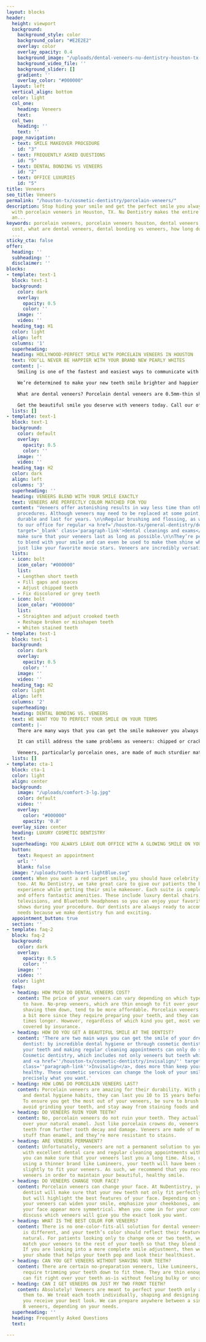 ```yaml
---
layout: blocks
header:
  height: viewport
  background:
    background_style: color
    background_color: "#E2E2E2"
    overlay: color
    overlay_opacity: 0.4
    background_image: "/uploads/dental-veneers-nu-dentistry-houston-tx-hero.jpg"
    background_video_file: ''
    background_slider: []
    gradient: ''
    overlay_color: "#000000"
  layout: left
  vertical_align: bottom
  color: light
  col_one:
    heading: Veneers
    text: 
  col_two:
    heading: ''
    text: ''
  page_navigation:
  - text: SMILE MAKEOVER PROCEDURE
    id: "3"
  - text: FREQUENTLY ASKED QUESTIONS
    id: "5"
  - text: DENTAL BONDING VS VENEERS
    id: "2"
  - text: OFFICE LUXURIES
    id: "5"
title: Veneers
seo_title: Veneers
permalink: "/houston-tx/cosmetic-dentistry/porcelain-veneers/"
description: Stop hiding your smile and get the perfect smile you always dreamed of
  with porcelain veneers in Houston, TX. Nu Dentistry makes the entire process smooth
  an...
keywords: porcelain veneers, porcelain veneers houston, dental veneers, dental veneers
  cost, what are dental veneers, dental bonding vs veneers, how long do porcelain
  ...
sticky_cta: false
offer:
  heading: ''
  subheading: ''
  disclaimer: ''
blocks:
- template: text-1
  block: text-1
  background:
    color: dark
    overlay:
      opacity: 0.5
      color: ''
    image: ''
    video: ''
  heading_tag: H1
  color: light
  align: left
  columns: '1'
  superheading: 
  heading: HOLLYWOOD-PERFECT SMILE WITH PORCELAIN VENEERS IN HOUSTON
  text: YOU’LL NEVER BE HAPPIER WITH YOUR BRAND NEW PEARLY WHITES
  content: |-
    Smiling is one of the fastest and easiest ways to communicate with others, and a person’s smile can say so much about them. That’s why it’s so important to make sure that yours always looks its best. At Nu Dentistry, our cosmetic dentists are artists with a passion for what we do.

    We’re determined to make your new teeth smile brighter and happier than they ever have before with dental veneers.

    What are dental veneers? Porcelain dental veneers are 0.5mm-thin shells that cover the front of teeth and can help you completely reshape your teeth and transform your smile to exactly how you want it.

    Get the beautiful smile you deserve with veneers today. Call our office to get started on the brand new you!
  lists: []
- template: text-1
  block: text-1
  background:
    color: default
    overlay:
      opacity: 0.5
      color: ''
    image: ''
    video: ''
  heading_tag: H2
  color: dark
  align: left
  columns: '3'
  superheading: ''
  heading: VENEERS BLEND WITH YOUR SMILE EXACTLY
  text: VENEERS ARE PERFECTLY COLOR MATCHED FOR YOU
  content: "Veneers offer astonishing results in way less time than other more-intensive
    procedures. Although veneers may need to be replaced at some point, they are incredibly
    durable and last for years. \n\nRegular brushing and flossing, as well as visits
    to our office for regular <a href='/houston-tx/general-dentistry/dental-cleaning/'
    target='_blank' class='paragraph-link'>dental cleanings and exams</a>, will help
    make sure that your veneers last as long as possible.\n\nThey’re perfectly color-matched
    to blend with your smile and can even be used to make them shine whiter and healthier,
    just like your favorite movie stars. Veneers are incredibly versatile and can:"
  lists:
  - icon: bolt
    icon_color: "#000000"
    list:
    - Lengthen short teeth
    - Fill gaps and spaces
    - Adjust chipped teeth
    - Fix discolored or grey teeth
  - icon: bolt
    icon_color: "#000000"
    list:
    - Straighten and adjust crooked teeth
    - Reshape broken or misshapen teeth
    - Whiten stained teeth
- template: text-1
  block: text-1
  background:
    color: dark
    overlay:
      opacity: 0.5
      color: ''
    image: ''
    video: ''
  heading_tag: H2
  color: light
  align: left
  columns: '2'
  superheading: 
  heading: DENTAL BONDING VS. VENEERS
  text: WE WANT YOU TO PERFECT YOUR SMILE ON YOUR TERMS
  content: |-
    There are many ways that you can get the smile makeover you always wanted. At Nu Dentistry, we want to make sure that you always go into your dental decisions well-informed and excited. When it comes to quick, <a href='/houston-tx/cosmetic-dentistry/aesthetic-dentistry/' target='_blank' class='paragraph-link'>tooth transforming cosmetic dentistry</a>, you have to decide which is better: dental bonding or veneers? Dental bonding uses a composite, tooth-colored resin that is applied directly to your tooth and molded to fit your specific needs.

    It can still address the same problems as veneers: chipped or cracked teeth, gaps between teeth, short teeth, misalignment, and tooth shape. Dentists also use bonding resin as a natural-looking alternative to amalgam fillings. There is no preparation needed for bonding, and your entire treatment can be completed in a single office visit. In as little as 30 minutes to an hour, you can have your new smile at a lower price. However, dental veneers can outlast bonding by years.

    Veneers, particularly porcelain ones, are made of much sturdier material, resisting stains and damage that bonding can’t. They also cover the entire tooth, allowing for more drastic cosmetic changes to be possible. If you’re looking for a quick, easy smile transformation, call us now at (832) 916-4144 to make an appointment. Our team can help you decide which option is the right choice for you.
  lists: []
- template: cta-1
  block: cta-1
  color: light
  align: center
  background:
    image: "/uploads/comfort-3-lg.jpg"
    color: default
    video: ''
    overlay:
      color: "#000000"
      opacity: '0.8'
  overlay_size: center
  heading: LUXURY COSMETIC DENTISTRY
  text: 
  superheading: YOU ALWAYS LEAVE OUR OFFICE WITH A GLOWING SMILE ON YOUR FACE
  button:
    text: Request an appointment
    url: ''
    blank: false
  image: "/uploads/tooth-heart-lightBlue.svg"
  content: When you want a red carpet smile, you should have celebrity-level comfort,
    too. At Nu Dentistry, we take great care to give our patients the best, most relaxing
    experience while getting their smile makeover. Each suite is completely private
    and offers fantastic amenities. These include luxury dental chairs, multiple streaming-capable
    televisions, and Bluetooth headphones so you can enjoy your favorite movies and
    shows during your procedure. Our dentists are always ready to accommodate your
    needs because we make dentistry fun and exciting.
  appointment_button: true
  section: ''
- template: faq-2
  block: faq-2
  background:
    color: dark
    overlay:
      opacity: 0.5
      color: ''
    image: ''
    video: ''
  color: light
  faqs:
  - heading: HOW MUCH DO DENTAL VENEERS COST?
    content: The price of your veneers can vary depending on which type you’re going
      to have. No-prep veneers, which are thin enough to fit over your teeth without
      shaving them down, tend to be more affordable. Porcelain veneers tend to cost
      a bit more since they require preparing your teeth, and they can last 2 to 3
      times longer. However, regardless of which kind you get, most veneers are not
      covered by insurance.
  - heading: HOW DO YOU GET A BEAUTIFUL SMILE AT THE DENTIST?
    content: 'There are two main ways you can get the smile of your dreams at the
      dentist: by incredible dental hygiene or through cosmetic dentistry. Brushing
      your teeth and making regular cleaning appointments can only do so much, however.
      Cosmetic dentistry, which includes not only veneers but teeth whitening, bonding,
      and <a href=''/houston-tx/cosmetic-dentistry/invisalign/'' target=''_blank''
      class=''paragraph-link''>Invisalign</a>, does more than keep your teeth beautifully
      healthy. These cosmetic services can change the look of your smile so that it’s
      precisely what you want.'
  - heading: HOW LONG DO PORCELAIN VENEERS LAST?
    content: Porcelain veneers are amazing for their durability. With proper care
      and dental hygiene habits, they can last you 10 to 15 years before needing replacement.
      To ensure you get the most out of your veneers, be sure to brush and floss regularly,
      avoid grinding your teeth, and stay away from staining foods and drinks.
  - heading: DO VENEERS RUIN YOUR TEETH?
    content: No, porcelain veneers do not ruin your teeth. They actually have advantages
      over your natural enamel. Just like porcelain crowns do, veneers protect your
      teeth from further tooth decay and damage. Veneers are made of much sterner
      stuff than enamel, and they’re more resistant to stains.
  - heading: ARE VENEERS PERMANENT?
    content: Unfortunately, veneers are not a permanent solution to your smile. However,
      with excellent dental care and regular cleaning appointments with your dentist,
      you can make sure that your veneers last you a long time. Also, unless you are
      using a thinner brand like Lumineers, your teeth will have been shaved down
      slightly to fit your veneers. As such, we recommend that you receive replacement
      veneers in order to maintain your beautiful, healthy smile.
  - heading: DO VENEERS CHANGE YOUR FACE?
    content: Porcelain veneers can change your face. At NuDentistry, your cosmetic
      dentist will make sure that your new teeth not only fit perfectly for you now
      but will highlight the best features of your face. Depending on your needs,
      your veneers can widen your smile, emphasize your cheekbones, and even make
      your face appear more symmetrical. When you come in for your consultation, we’ll
      discuss which veneers will give you the exact look you want.
  - heading: WHAT IS THE BEST COLOR FOR VENEERS?
    content: There is no one-color-fits-all solution for dental veneers. Each person
      is different, and your teeth’s color should reflect their features and look
      natural. For patients looking only to change one or two teeth, we perfectly
      match your veneers to the rest of your teeth so that they blend in flawlessly.
      If you are looking into a more complete smile adjustment, then we will select
      your shade that helps your teeth pop and look their healthiest.
  - heading: CAN YOU GET VENEERS WITHOUT SHAVING YOUR TEETH?
    content: There are certain no-preparation veneers, like Lumineers, that do not
      require trimming your teeth down to fit them. They are thin enough that they
      can fit right over your teeth as-is without feeling bulky or uncomfortable.
  - heading: CAN I GET VENEERS ON JUST MY TWO FRONT TEETH?
    content: Absolutely! Veneers are meant to perfect your teeth only as you want
      them to. We treat each tooth individually, shaping and designing them so that
      you receive your best look. We can prepare anywhere between a single to 6 or
      8 veneers, depending on your needs.
  superheading: ''
  heading: Frequently Asked Questions
  text: 

---
```

